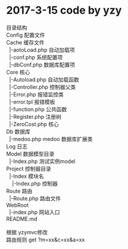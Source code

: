 #  2017-3-15   code by yzy <br/>
目录结构  <br/>
Config 配置文件 <br/>
Cache 缓存文件 <br/>
&nbsp;&nbsp;|-aotoLoad.php 自动加载项 <br/>
&nbsp;&nbsp;|-conf.php 系统配置项 <br/>
&nbsp;&nbsp;|-dbConf.php 数据库配置项 <br/>
Core 核心 <br/>
&nbsp;&nbsp;|-Autoload.php 自动加载函数 <br/>
&nbsp;&nbsp;|-Controller.php 控制器父类 <br/>
&nbsp;&nbsp;|-Error.php 报错监控类 <br/>
&nbsp;&nbsp;|-error.tpl 报错模板 <br/>
&nbsp;&nbsp;|-function.php 公共函数 <br/>
&nbsp;&nbsp;|-Register.php 注册树 <br/>
&nbsp;&nbsp;|-ZeroCost.php 核心 <br/>
Db 数据库 <br/>
&nbsp;&nbsp;|-medoo.php   medoo 数据库扩展类 <br/>
Log 日志 <br/>
Model 数据模型目录 <br/>
&nbsp;&nbsp;|-Index.php  测试实例model <br/>
Project 控制器目录  <br/>
&nbsp;&nbsp;|-Index 模块名 <br/>
&nbsp;&nbsp;&nbsp;&nbsp;|-Index.php 控制器 <br/>
Route 路由 <br/>
&nbsp;&nbsp;|-Route.php 路由文件 <br/>
WebRoot <br/>
&nbsp;&nbsp;|-index.php 网站入口 <br/>
README.md <br/>
 <br/>
根据 yzymvc修改<br/>
路由规则  get   ?m=xx&c=xx&a=xx <br/>
